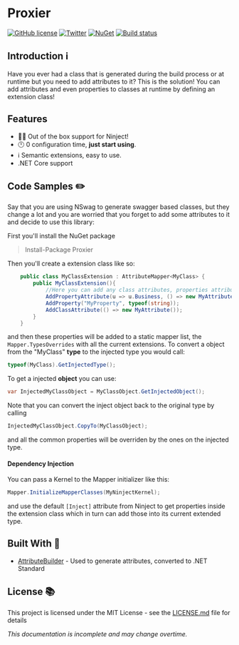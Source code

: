 # Proxier

[![GitHub license](https://img.shields.io/github/license/redbaty/Proxier.svg)](https://github.com/redbaty/Proxier/blob/master/LICENSE) [![Twitter](https://img.shields.io/twitter/url/https/github.com/redbaty/Proxier.svg?style=social)](https://twitter.com/intent/tweet?text=Wow:&url=https%3A%2F%2Fgithub.com%2Fredbaty%2FProxier) [![NuGet](https://img.shields.io/nuget/dt/Proxier.svg)](https://www.nuget.org/packages/Proxier/) [![Build status](https://ci.appveyor.com/api/projects/status/3v3da0um3oy8ul5k?svg=true)](https://ci.appveyor.com/project/redbaty/proxier)

## Introduction :information_source:

Have you ever had a class that is generated during the build process or at runtime but you need to add attributes to it? This is the solution! You can add attributes and even properties to classes at runtime by defining an extension class!

## Features

* 🐱‍👤 Out of the box support for Ninject!
* 🕛 0 configuration time, **just start using**.
* :information_source: Semantic extensions, easy to use.
* .NET Core support

## Code Samples :pencil2:

Say that you are using NSwag to generate swagger based classes, but they change a lot and you are worried that you forget to add some attributes to it and decide to use this library:

First you'll install the NuGet package
> Install-Package Proxier

Then you'll create a extension class like so:

```cs
    public class MyClassExtension : AttributeMapper<MyClass> {
        public MyClassExtension(){
            //Here you can add any class attributes, properties attributes and even properties!
            AddPropertyAttribute(u => u.Business, () => new MyAttribute());
            AddProperty("MyProperty", typeof(string));
            AddClassAttribute(() => new MyAttribute());
        } 
    }
```

and then these properties will be added to a static mapper list, the `Mapper.TypesOverrides` with all the current extensions. To convert a object from the "MyClass" **type** to the injected type you would call:

```cs
typeof(MyClass).GetInjectedType();
```

To get a injected **object** you can use:

```cs
var InjectedMyClassObject = MyClassObject.GetInjectedObject();
```

Note that you can convert the inject object back to the original type by calling

```cs
InjectedMyClassObject.CopyTo(MyClassObject);
```

and all the common properties will be overriden by the ones on the injected type.

#### Dependency Injection

You can pass a Kernel to the Mapper initializer like this:

```cs
Mapper.InitializeMapperClasses(MyNinjectKernel);
```

and use the default `[Inject]` attribute from Ninject to get properties inside the extension class which in turn can add those into its current extended type. 

## Built With :wrench:

* [AttributeBuilder](https://github.com/michielvoo/Attribute-Builder) - Used to generate attributes, converted to .NET Standard

## License :books:

This project is licensed under the MIT License - see the [LICENSE.md](LICENSE) file for details

*This documentation is incomplete and may change overtime.*
